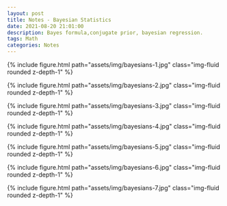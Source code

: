 ```yaml
---
layout: post
title: Notes - Bayesian Statistics
date: 2021-08-20 21:01:00
description: Bayes formula,conjugate prior, bayesian regression.
tags: Math
categories: Notes
---
```


{% include figure.html path="assets/img/bayesians-1.jpg" class="img-fluid rounded z-depth-1" %}

{% include figure.html path="assets/img/bayesians-2.jpg" class="img-fluid rounded z-depth-1" %}

{% include figure.html path="assets/img/bayesians-3.jpg" class="img-fluid rounded z-depth-1" %}

{% include figure.html path="assets/img/bayesians-4.jpg" class="img-fluid rounded z-depth-1" %}

{% include figure.html path="assets/img/bayesians-5.jpg" class="img-fluid rounded z-depth-1" %}

{% include figure.html path="assets/img/bayesians-6.jpg" class="img-fluid rounded z-depth-1" %}

{% include figure.html path="assets/img/bayesians-7.jpg" class="img-fluid rounded z-depth-1" %}
